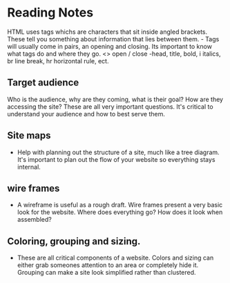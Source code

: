 # Reading Notes

 <body> HTML uses tags whichs are characters that sit inside angled brackets. These tell you something about information that lies between them.
 - Tags will usually come in pairs, an opening and closing. Its important to know what tags do and where they go. <> open / close </>
    -head, title, bold, i italics, br line break, hr horizontal rule, ect.


## Target audience
<body> Who is the audience, why are they coming, what is their goal? How are they accessing the site? These are all very important questions. It's critical to understand your audience and how to best serve them. </body>


## Site maps
- Help with planning out the structure of a site, much like a tree diagram. It's important to plan out the flow of your website so everything stays internal.

## wire frames
- A wireframe is useful as a rough draft. Wire frames present a very basic look for the website. Where does everything go? How does it look when assembled?

## Coloring, grouping and sizing.
- These are all critical components of a website. Colors and sizing can either grab someones attention to an area or completely hide it. Grouping can make a site look simplified rather than clustered. 








